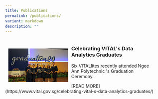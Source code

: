```yaml
---
title: Publications
permalink: /publications/
variant: markdown
description: ""
---
```

<style>
	
</style>
<div class="publications">
	<div class="articles">
		<div class="row">
			<div class="column">
				<div style="width: 30rem;" class="card">
					<img style="width: 40%; float: left; margin-top: 10px; margin: 10px;" src="/images/VITALites_NP_Graduation_Ceremony_2024.jpg">
					<div class="card-body">
						<h3 class="card-title">Celebrating VITAL's Data Analytics Graduates</h3>
						<p class="card-text">Six VITALIites recently attended Ngee Ann Polytechnic 's Graduation  Ceremony.</p>
						[READ MORE](https://www.vital.gov.sg/celebrating-vital-s-data-analytics-graduates/)
					</div>
					<div>
			</div>
		</div>
	</div>
</div></div></div>